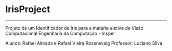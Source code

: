 # IrisProject
___

Projeto de um Identificador de Iris para a matéria eletiva de Visão Computacional
Engenharia da Computação - Insper

Alunos: Rafael Almada e Rafael Vieira Rosensvaig
Professor: Luciano Silva
